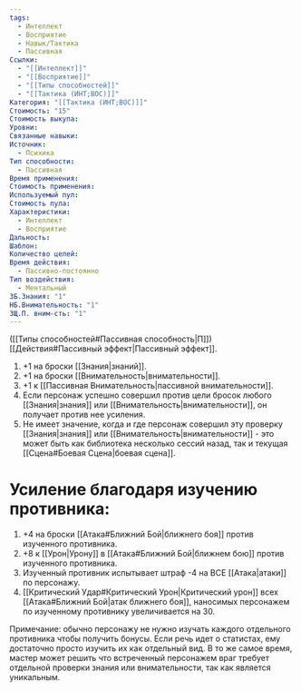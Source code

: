 ```yaml
---
tags:
  - Интеллект
  - Восприятие
  - Навык/Тактика
  - Пассивная
Ссылки:
  - "[[Интеллект]]"
  - "[[Восприятие]]"
  - "[[Типы способностей]]"
  - "[[Тактика (ИНТ;ВОС)]]"
Категория: "[[Тактика (ИНТ;ВОС)]]"
Стоимость: "15"
Стоимость выкупа:
Уровни:
Связанные навыки:
Источник:
  - Психика
Тип способности:
  - Пассивная
Время применения:
Стоимость применения:
Используемый пул:
Стоимость пула:
Характеристики:
  - Интеллект
  - Восприятие
Дальность:
Шаблон:
Количество целей:
Время действия:
  - Пассивно-постоянно
Тип воздействия:
  - Ментальный
ЗБ.Знания: "1"
НБ.Внимательность: "1"
ЗЩ.П. вним-сть: "1"
---
```

([[Типы способностей#Пассивная способность|П]]) [[Действия#Пассивный эффект|Пассивный эффект]]. 

1. +1 на броски [[Знания|знаний]].
2. +1 на броски [[Внимательность|внимательности]].
3. +1 к [[Пассивная Внимательность|пассивной внимательности]]. 
4. Если персонаж успешно совершил против цели бросок любого [[Знания|знания]] или [[Внимательность|внимательности]], он получает против нее усиления. 
5. Не имеет значение, когда и где персонаж совершил эту проверку [[Знания|знания]] или [[Внимательность|внимательности]] - это может быть как библиотека несколько сессий назад, так и текущая [[Сцена#Боевая Сцена|боевая сцена]].

# Усиление благодаря изучению противника:

1. +4 на броски [[Атака#Ближний Бой|ближнего боя]] против изученного противника.
2. +8 к [[Урон|Урону]] в [[Атака#Ближний Бой|ближнем бою]] против изученного противника.
3. Изученный противник испытывает штраф -4 на ВСЕ [[Атака|атаки]] по персонажу.
4. [[Критический Удар#Критический Урон|Критический урон]] всех [[Атака#Ближний Бой|атак ближнего боя]], наносимых персонажем по изученному противнику увеличивается на 30.

Примечание: обычно персонажу не нужно изучать каждого отдельного противника чтобы получить бонусы. Если речь идет о статистах, ему достаточно просто изучить их как отдельный вид. В то же самое время, мастер может решить что встреченный персонажем враг требует отдельной проверки знания или внимательности, так как является уникальным. 


